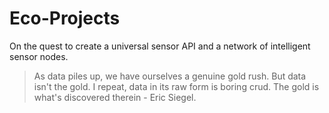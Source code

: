 # Eco-Projects

On the quest to create a universal sensor API and a network of intelligent sensor nodes.

> As data piles up, we have ourselves a genuine gold rush. But data isn't the gold. I repeat, data in its raw form is boring crud. The gold is what's discovered therein - Eric Siegel.

